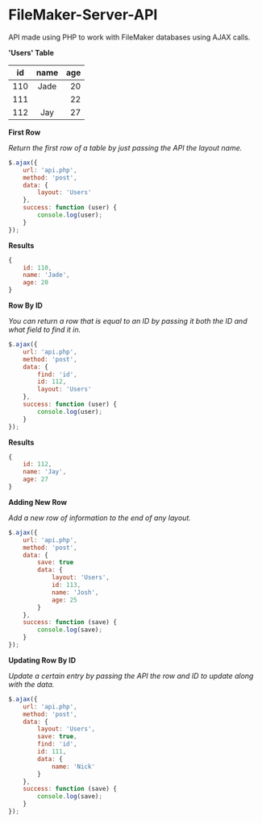 # FileMaker-Server-API

API made using PHP to work with FileMaker databases using AJAX calls.

__'Users' Table__

| id       | name      | age    |
| -------- |:---------:| ------:|
| 110      | Jade      | 20     |
| 111      |           | 22     |
| 112      | Jay       | 27     |


__First Row__

_Return the first row of a table by just passing the API the layout name._

```js
$.ajax({
    url: 'api.php',
    method: 'post',
    data: {
        layout: 'Users'
    },
    success: function (user) {
        console.log(user);
    }
});
```

__Results__
```js
{
    id: 110,
    name: 'Jade',
    age: 20
}
```

__Row By ID__

_You can return a row that is equal to an ID by passing it both the ID and what field to find it in._

```js
$.ajax({
    url: 'api.php',
    method: 'post',
    data: {
        find: 'id',
        id: 112,
        layout: 'Users'
    },
    success: function (user) {
        console.log(user);
    }
});
```

__Results__
```js
{
    id: 112,
    name: 'Jay',
    age: 27
}
```

__Adding New Row__

_Add a new row of information to the end of any layout._

```js
$.ajax({
    url: 'api.php',
    method: 'post',
    data: {
        save: true
        data: {
            layout: 'Users',
            id: 113,
            name: 'Josh',
            age: 25
        }
    },
    success: function (save) {
        console.log(save);
    }
});
```

__Updating Row By ID__

_Update a certain entry by passing the API the row and ID to update along with the data._

```js
$.ajax({
    url: 'api.php',
    method: 'post',
    data: {
        layout: 'Users',
        save: true,
        find: 'id',
        id: 111,
        data: {
            name: 'Nick'
        }
    },
    success: function (save) {
        console.log(save);
    }
});
```